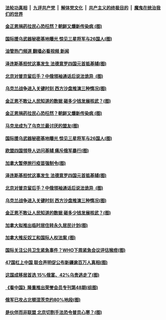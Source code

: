 ####  [法轮功真相](../../../../basic/blob/master/README.md?t=06170931) &nbsp;|&nbsp; [九评共产党](../../../../9ping.md/blob/master/README.md?t=06170931) &nbsp;|&nbsp; [解体党文化](../../../../jtdwh.md/blob/master/README.md?t=06170931)  &nbsp;|&nbsp; [共产主义的终极目的](../../../../gczydzjmd.md/blob/master/README.md?t=06170931) &nbsp;|&nbsp; [魔鬼在统治我们的世界](../../../../mgztzwmdsj.md/blob/master/README.md?t=06170931) 

#### [金正恩捐药拉民心恐枉然？朝鲜又爆新传染病 (图)](../pages/p9/1009346.md?t=06170931) 

#### [国际援乌武器秘密基地曝光 惊见三星将军与26国人(图)](../pages/p9/1009366.md?t=06170931) 

#### [油管热门频道 翻墙必看视频 新闻](http://45.76.130.85:81/youtube.html?06170931)

#### [泽连斯基担忧这事发生 法德意罗四国元首抵基辅(图)](../pages/p9/1009349.md?t=06170931) 

#### [北京对普京留后手？中俄领袖通话后说法诡异 &nbsp;(图)](../pages/p9/1009328.md?t=06170931) 

#### [乌克兰战争进入关键时刻 西方沙盘推演三种情况(图)](../pages/p9/1009309.md?t=06170931) 

#### [金正恩不敢让人民知道的数据 砸多少钱发展核武？(图)](../pages/p9/1009232.md?t=06170931) 

#### [金正恩捐药拉民心恐枉然？朝鲜又爆新传染病 (图)](../pages/p9/1009346.md?t=06170931) 

#### [马克龙成为了乌克兰最讨厌的盟友(图)](../pages/p9/1009405.md?t=06170931) 

#### [国际援乌武器秘密基地曝光 惊见三星将军与26国人(图)](../pages/p9/1009366.md?t=06170931) 

#### [欧盟四国领导人访问基辅 痛斥俄军暴行(图)](../pages/p9/1009392.md?t=06170931) 

#### [加拿大暂停旅行疫苗强制令(图)](../pages/p9/1009389.md?t=06170931) 

#### [泽连斯基担忧这事发生 法德意罗四国元首抵基辅(图)](../pages/p9/1009349.md?t=06170931) 

#### [北京对普京留后手？中俄领袖通话后说法诡异 &nbsp;(图)](../pages/p9/1009328.md?t=06170931) 

#### [乌克兰战争进入关键时刻 西方沙盘推演三种情况(图)](../pages/p9/1009309.md?t=06170931) 

#### [金正恩不敢让人民知道的数据 砸多少钱发展核武？(图)](../pages/p9/1009232.md?t=06170931) 

#### [加拿大拟推出临时居住转永久居民计划(图)](../pages/p9/1009305.md?t=06170931) 

#### [加拿大推反奴工和国际人权法案&nbsp;(图)](../pages/p9/1009303.md?t=06170931) 


#### [国际关注公共卫生紧急事件？WHO下周紧急会议评估猴痘(图)](../pages/p9/1009235.md?t=06170931) 

#### [47国杠上中国 联合声明促公布新疆逾百万人真相(图)](../pages/p9/1009218.md?t=06170931) 


#### [这国成移居首选 15%俄富、42%乌贵逃走了(图)](../pages/p9/1009161.md?t=06170931) 

#### [《看中国》隆重推出荣誉会员专刊第48期(组图)](../pages/p9/1009203.md?t=06170931) 

#### [俄军已攻占北顿涅茨克约80%地段(图)](../pages/p9/1009200.md?t=06170931) 

#### [是伙伴而非联盟 北京切割手法恐令普京心寒？(图)](../pages/p9/1009151.md?t=06170931) 


<img src='http://gfw-breaker.win/goodnews/indexes/p9.md' width='0px' height='0px'/>
